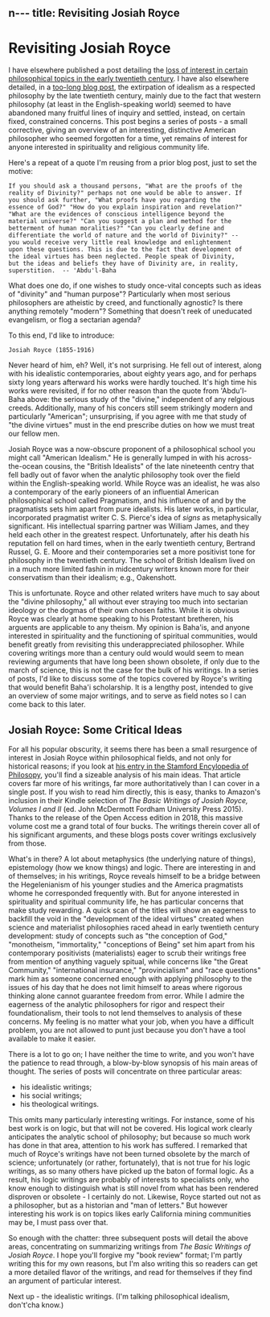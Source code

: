 n---
title: Revisiting Josiah Royce
---

# Revisiting Josiah Royce
I have elsewhere published a post detailing the [loss of interest in
certain philosophical topics in the early twentieth
century](the-three-voids-of-philosophy). I have also elsewhere
detailed, in a [too-long blog post](whither-idealism), the extirpation
of idealism as a respected philosophy by the late twentieth century,
mainly due to the fact that western philosophy (at least in the
English-speaking world) seemed to have abandoned many fruitful lines
of inquiry and settled, instead, on certain fixed, constrained
concerns. This post begins a series of posts - a small corrective,
giving an overview of an interesting, distinctive American philosopher
who seemed forgotten for a time, yet remains of interest for anyone
interested in spirituality and religious community life.

Here's a repeat of a quote I'm reusing from a prior blog post, just to
set the motive:

    If you should ask a thousand persons, "What are the proofs of the
    reality of Divinity?" perhaps not one would be able to answer. If
    you should ask further, "What proofs have you regarding the
    essence of God?" "How do you explain inspiration and revelation?"
    "What are the evidences of conscious intelligence beyond the
    material universe?" "Can you suggest a plan and method for the
    betterment of human moralities?" "Can you clearly define and
    differentiate the world of nature and the world of Divinity?" --
    you would receive very little real knowledge and enlightenment
    upon these questions. This is due to the fact that development of
    the ideal virtues has been neglected. People speak of Divinity,
    but the ideas and beliefs they have of Divinity are, in reality,
    superstition.  -- 'Abdu'l-Baha

What does one do, if one wishes to study once-vital concepts such
as ideas of "divinity" and "human purpose"? Particularly when most
serious philosophers are atheistic by creed, and functionally
agnostic? Is there anything remotely "modern"? Something that doesn't
reek of uneducated evangelism, or flog a sectarian agenda?

To this end, I'd like to introduce:

    Josiah Royce (1855-1916)

Never heard of him, eh? Well, it's not surprising. He fell out of
interest, along with his idealistic contemporaries, about eighty years
ago, and for perhaps sixty long years afterward his works were hardly
touched. It's high time his works were revisited, if for no other
reason than the quote from 'Abdu'l-Baha above: the serious study of
the "divine," independent of any relgious creeds. Additionally, many of
his concers still seem strikingly modern and particularly "American";
unsurprising, if you agree with me that study of "the divine virtues"
must in the end prescribe duties on how we must treat our fellow men.

Josiah Royce was a now-obscure proponent of a philosophical school you
might call "American Idealism." He is generally lumped in with his
across-the-ocean cousins, the "British Idealists" of the late
nineteenth centry that fell badly out of favor when the analytic
philosophy took over the field within the English-speaking
world. While Royce was an idealist, he was also a contemporary of the
early pioneers of an influential American philosophical school called
Pragmatism, and his influence of and by the pragmatists sets him apart
from pure idealists. His later works, in particular, incorporated
pragmatist writer C. S. Pierce's idea of *signs* as metaphysically
significant. His intellectual sparring partner was William James, and
they held each other in the greatest respect. Unfortunately, after his
death his reputation fell on hard times, when in the early twentieth
century, Bertrand Russel, G. E. Moore and their contemporaries set a
more positivist tone for philosophy in the twentieth century. The
school of British Idealism lived on in a much more limited fashin in
midcentury writers known more for their conservatism than their
idealism; e.g., Oakenshott.

This is unfortunate. Royce and other related writers have much to say
about the "divine philosophy," all without ever straying too much into
sectarian ideology or the dogmas of their own chosen faiths. While it
is obvious Royce was clearly at home speaking to his Protestant
bretheren, his arguents are applicable to any theism. My opinion is
Baha'is, and anyone interested in spirituality and the functioning of
spiritual communities, would benefit greatly from revisiting this
underappreciated philosopher. While covering writings more than a
century ould would would seem to mean reviewing arguments that have
long been shown obsolete, if only due to the march of science, this is
not the case for the bulk of his writings. In a series of posts, I'd
like to discuss some of the topics covered by Royce's writing that
would benefit Baha'i scholarship. It is a lengthy post, intended to
give an overview of some major writings, and to serve as field notes
so I can come back to this later.

## Josiah Royce: Some Critical Ideas

For all his popular obscurity, it seems there has been a small
resurgence of interest in Josiah Royce within philosophical fields,
and not only for historical reasons; if you look at [his entry in the
Stamford Encylopedia of
Philosopy](https://plato.stanford.edu/search/r?entry=/entries/royce/&page=1&total_hits=45&pagesize=10&archive=None&rank=0&query=josiah%20royce),
you'll find a sizeable analysis of his main ideas. That article covers
far more of his writings, far more authoritatively than I can cover in
a single post. If you wish to read him directly, this is easy, thanks
to Amazon's inclusion in their Kindle selection of _The Basic Writings
of Josiah Royce, Volumes I and II_ (ed. John McDermott Fordham
University Press 2015). Thanks to the release of the Open Access
edition in 2018, this massive volume cost me a grand total of four
bucks. The writings therein cover all of his significant arguments,
and these blogs posts cover writings exclusively from those.

What's in there? A lot about metaphysics (the underlying nature of
things), epistemology (how we know things) and logic. There are
interesting in and of themselves; in his writings, Royce reveals
himself to be a bridge between the Hegelenianism of his younger
studies and the America pragmatists whome he corresponded frequently
with. But for anyone interested in spirituality and spiritual
community life, he has particular concerns that make study
rewarding. A quick scan of the titles will show an eagerness to
backfill the void in the "development of the ideal virtues" created
when science and materialist philosophies raced ahead in early
twentieth century development: study of concepts such as "the
conception of God," "monotheism, "immortality," "conceptions of Being"
set him apart from his contemporary positivists (materialists) eager
to scrub their writings free from mention of anything vaguely spitual,
while concerns like "the Great Community," "international insurance,"
"provincialism" and "race questions" mark him as someone concerned
enough with applying philosophy to the issues of his day that he does
not limit himself to areas where rigorous thinking alone cannot
guarantee freedom from error. While I admire the eagerness of the
analytic philosophers for rigor and respect their foundationalism,
their tools to not lend themselves to analysis of these concerns. My
feeling is no matter what your job, when you have a difficult problem,
you are not allowed to punt just because you don't have a tool
available to make it easier.

There is a lot to go on; I have neither the time to write, and you
won't have the patience to read through, a blow-by-blow synopsis of
his main areas of thought. The series of posts will concentrate on
three particular areas:

* his idealistic writings;
* his social writings;
* his theological writings.

This omits many particularly interesting writings. For instance, some
of his best work is on logic, but that will not be covered. His
logical work clearly anticipates the analytic school of philosophy;
but because so much work has done in that area, attention to his work
has suffered. I remarked that much of Royce's writings have not been
turned obsolete by the march of science; unfortunately (or rather,
fortunately), that is not true for his logic writings, as so many
others have picked up the baton of formal logic. As a result, his
logic writings are probably of interests to specialists only, who know
enough to distinguish what is still novel from what has been rendered
disproven or obsolete - I certainly do not. Likewise, Royce started
out not as a philosopher, but as a historian and "man of letters." But
however interesting his work is on topics likes early California mining
communities may be, I must pass over that.

So enough with the chatter: three subsequent posts will detail the
above areas, concentrating on summarizing writings from _The Basic
Writings of Josiah Royce_. I hope you'll forgive my "book review"
format; I'm partly writing this for my own reasons, but I'm also
writing this so readers can get a more detailed flavor of the
writings, and read for themselves if they find an argument of
particular interest.

Next up - the idealistic writings. (I'm talking philosophical
idealism, don't'cha know.)